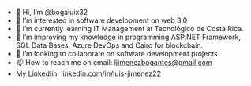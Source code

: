 - 👋 Hi, I’m @bogaluix32
- 👀 I’m interested in software development on web 3.0
- 🌱 I’m currently learning IT Management at Tecnológico de Costa Rica.
- 🌱 I’m improving my knowledge in programming ASP.NET Framework, SQL Data Bases, Azure DevOps and Cairo for blockchain.
- 💞️ I’m looking to collaborate on software development projects
- 📫 How to reach me on email: ljimenezbogantes@gmail.com
- My Linkedlin: linkedin.com/in/luis-jimenez22

<!---
bogaluix32/bogaluix32 is a ✨ special ✨ repository because its `README.md` (this file) appears on your GitHub profile.
You can click the Preview link to take a look at your changes.
--->
